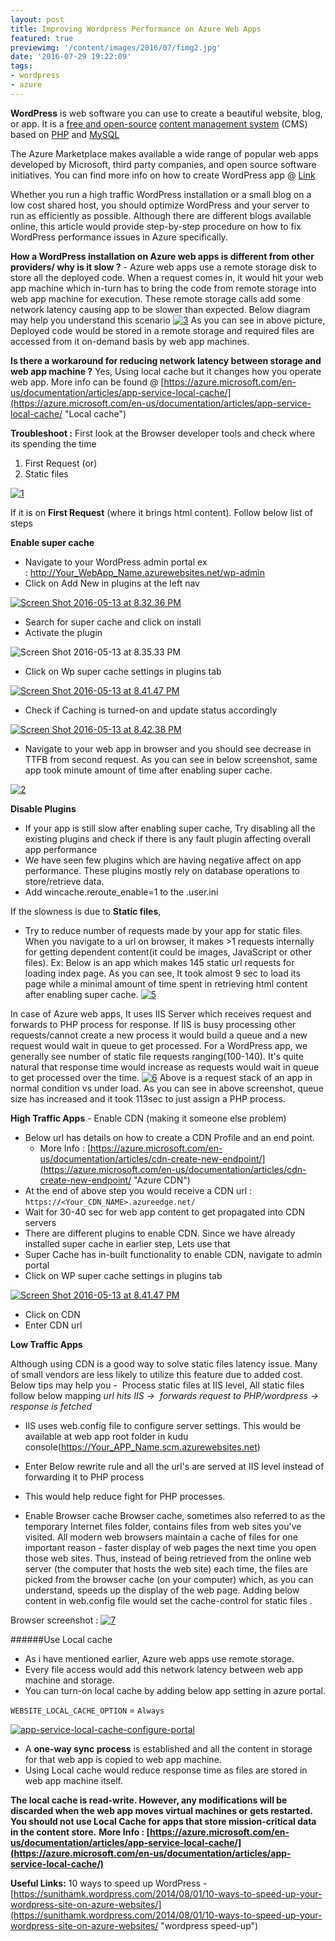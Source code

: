 ```yaml
---
layout: post
title: Improving Wordpress Performance on Azure Web Apps
featured: true
previewimg: '/content/images/2016/07/fimg2.jpg'
date: '2016-07-29 19:22:09'
tags:
- wordpress
- azure
---
```


**WordPress** is web software you can use to create a beautiful website, blog, or app. It is a [free and open-source](https://en.wikipedia.org/wiki/Free_and_open-source_software "Free and open-source software") [content management system](https://en.wikipedia.org/wiki/Content_management_system "Content management system") (CMS) based on [PHP](https://en.wikipedia.org/wiki/PHP "PHP") and [MySQL](https://en.wikipedia.org/wiki/MySQL "MySQL") 

The Azure Marketplace makes available a wide range of popular web apps developed by Microsoft, third party companies, and open source software initiatives. You can find more info on how to create WordPress app @ [Link](https://azure.microsoft.com/en-us/documentation/articles/app-service-web-create-web-app-from-marketplace/ "WordPress on Azure") 

Whether you run a high traffic WordPress installation or a small blog on a low cost shared host, you should optimize WordPress and your server to run as efficiently as possible. Although there are different blogs available online, this article would provide step-by-step procedure on how to fix WordPress performance issues in Azure specifically.   

**How a WordPress installation on Azure web apps is different from other providers/ why is it slow ?** - Azure web apps use a remote storage disk to store all the deployed code. When a request comes in, it would hit your web app machine which in-turn has to bring the code from remote storage into web app machine for execution. These remote storage calls add some network latency causing app to be slower than expected. Below diagram may help you understand this scenario [![3](https://msdnshared.blob.core.windows.net/media/2016/05/311.jpg)](https://msdnshared.blob.core.windows.net/media/2016/05/311.jpg) As you can see in above picture, Deployed code would be stored in a remote storage and required files are accessed from it on-demand basis by web app machines. 

**Is there a workaround for reducing network latency between storage and web app machine ?** Yes, Using local cache but it changes how you operate web app. More info can be found @ [https://azure.microsoft.com/en-us/documentation/articles/app-service-local-cache/](https://azure.microsoft.com/en-us/documentation/articles/app-service-local-cache/ "Local cache")

**Troubleshoot :** First look at the Browser developer tools and check where its spending the time

1.  First Request (or)
2.  Static files

[![1](https://msdnshared.blob.core.windows.net/media/2016/05/134-1024x339.png)](https://msdnshared.blob.core.windows.net/media/2016/05/134.png) 

If it is on **First Request** (where it brings html content). Follow below list of steps 

**Enable super cache**

*   Navigate to your WordPress admin portal ex : http://Your_WebApp_Name.azurewebsites.net/wp-admin
*   Click on Add New in plugins at the left nav

[![Screen Shot 2016-05-13 at 8.32.36 PM](https://msdnshared.blob.core.windows.net/media/2016/05/Screen-Shot-2016-05-13-at-8.32.36-PM-1024x516.png)](https://msdnshared.blob.core.windows.net/media/2016/05/Screen-Shot-2016-05-13-at-8.32.36-PM.png)

*   Search for super cache and click on install
*   Activate the plugin

![Screen Shot 2016-05-13 at 8.35.33 PM](https://msdnshared.blob.core.windows.net/media/2016/05/Screen-Shot-2016-05-13-at-8.35.33-PM-1024x405.png)

*   Click on Wp super cache settings in plugins tab

[![Screen Shot 2016-05-13 at 8.41.47 PM](https://msdnshared.blob.core.windows.net/media/2016/05/Screen-Shot-2016-05-13-at-8.41.47-PM-1024x845.png)](https://msdnshared.blob.core.windows.net/media/2016/05/Screen-Shot-2016-05-13-at-8.41.47-PM.png)

*   Check if Caching is turned-on and update status accordingly

[![Screen Shot 2016-05-13 at 8.42.38 PM](https://msdnshared.blob.core.windows.net/media/2016/05/Screen-Shot-2016-05-13-at-8.42.38-PM-1024x458.png)](https://msdnshared.blob.core.windows.net/media/2016/05/Screen-Shot-2016-05-13-at-8.42.38-PM.png)

*   Navigate to your web app in browser and you should see decrease in TTFB from second request. As you can see in below screenshot, same app took minute amount of time after enabling super cache.

[![2](https://msdnshared.blob.core.windows.net/media/2016/05/226-1024x321.png)](https://msdnshared.blob.core.windows.net/media/2016/05/226.png) 

**Disable Plugins**

*   If your app is still slow after enabling super cache, Try disabling all the existing plugins and check if there is any fault plugin affecting overall app performance
*   We have seen few plugins which are having negative affect on app performance. These plugins mostly rely on database operations to store/retrieve data.
* Add wincache.reroute_enable=1 to the .user.ini   

If the slowness is due to **Static files**, 

* Try to reduce number of requests made by your app for static files. When you navigate to a url on browser, it makes >1 requests internally for getting dependent content(it could be images, JavaScript or other files). Ex: Below is an app which makes 145 static url requests for loading index page. As you can see, It took almost 9 sec to load its page while a minimal amount of time spent in retrieving html content after enabling super cache. [![5](https://msdnshared.blob.core.windows.net/media/2016/05/513-1024x465.png)](https://msdnshared.blob.core.windows.net/media/2016/05/513.png) 

In case of Azure web apps, It uses IIS Server which receives request and forwards to PHP process for response. If IIS is busy processing other requests/cannot create a new process it would build a queue and a new request would wait in queue to get processed. For a WordPress app, we generally see number of static file requests ranging(100-140). It's quite natural that response time would increase as requests would wait in queue to get processed over the time. [![6](https://msdnshared.blob.core.windows.net/media/2016/05/615-1024x433.png)](https://msdnshared.blob.core.windows.net/media/2016/05/615.png) 
Above is a request stack of an app in normal condition vs under load. As you can see in above screenshot, queue size has increased and it took 113sec to just assign a PHP process.   

**High Traffic Apps** - Enable CDN (making it someone else problem)

*   Below url has details on how to create a CDN Profile and an end point.
    *   More Info : [https://azure.microsoft.com/en-us/documentation/articles/cdn-create-new-endpoint/](https://azure.microsoft.com/en-us/documentation/articles/cdn-create-new-endpoint/ "Azure CDN")
*   At the end of above step you would receive a CDN url : `https://<Your_CDN_NAME>.azureedge.net/`
*   Wait for 30-40 sec for web app content to get propagated into CDN servers
*   There are different plugins to enable CDN. Since we have already installed super cache in earlier step, Lets use that
*   Super Cache has in-built functionality to enable CDN, navigate to admin portal
*   Click on WP super cache settings in plugins tab

[![Screen Shot 2016-05-13 at 8.41.47 PM](https://msdnshared.blob.core.windows.net/media/2016/05/Screen-Shot-2016-05-13-at-8.41.47-PM-1024x845.png)](https://msdnshared.blob.core.windows.net/media/2016/05/Screen-Shot-2016-05-13-at-8.41.47-PM.png)

*   Click on CDN
*   Enter CDN url

**Low Traffic Apps** 

Although using CDN is a good way to solve static files latency issue. Many of small vendors are less likely to utilize this feature due to added cost. Below tips may help you -  Process static files at IIS level, All static files follow below mapping _url hits IIS ->  forwards request to PHP/wordpress -> response is fetched_

*   IIS uses web.config file to configure server settings. This would be available at web app root folder in kudu console(https://Your_APP_Name.scm.azurewebsites.net)
*   Enter Below rewrite rule and all the url's are served at IIS level instead of forwarding it to PHP process
*   This would help reduce fight for PHP processes.

     <!-- consider whether the incoming URL matches a physical file in the /public folder -->
     <rule name="StaticContent">
       <action type="Rewrite" url="public{REQUEST_URI}"/>
     </rule>

- Enable Browser cache Browser cache, sometimes also referred to as the temporary Internet files folder, contains files from web sites you've visited. All modern web browsers maintain a cache of files for one important reason - faster display of web pages the next time you open those web sites. Thus, instead of being retrieved from the online web server (the computer that hosts the web site) each time, the files are picked from the browser cache (on your computer) which, as you can understand, speeds up the display of the web page. Adding below content in web.config file would set the cache-control for static files . 

<!-- Set expire headers to 30 days for static content--> 

<clientCache cacheControlMode="UseMaxAge" cacheControlMaxAge="30.00:00:00" /> 


 Browser screenshot : [![7](https://msdnshared.blob.core.windows.net/media/2016/05/73.jpg)](https://msdnshared.blob.core.windows.net/media/2016/05/73.jpg) 

######Use Local cache

*   As i have mentioned earlier, Azure web apps use remote storage.
*   Every file access would add this network latency between web app machine and storage.
*   You can turn-on local cache by adding below app setting in azure portal.

`WEBSITE_LOCAL_CACHE_OPTION` = `Always` 

[![app-service-local-cache-configure-portal](https://msdnshared.blob.core.windows.net/media/2016/05/app-service-local-cache-configure-portal.png)](https://msdnshared.blob.core.windows.net/media/2016/05/app-service-local-cache-configure-portal.png)

*   A **one-way sync process** is established and all the content in storage for that web app is copied to web app machine.
*   Using Local cache would reduce response time as files are stored in web app machine itself.

**The local cache is read-write. However, any modifications will be discarded when the web app moves virtual machines or gets restarted. You should not use Local Cache for apps that store mission-critical data in the content store.** **More Info : [https://azure.microsoft.com/en-us/documentation/articles/app-service-local-cache/](https://azure.microsoft.com/en-us/documentation/articles/app-service-local-cache/)**   


**Useful Links:** 10 ways to speed up WordPress - [https://sunithamk.wordpress.com/2014/08/01/10-ways-to-speed-up-your-wordpress-site-on-azure-websites/](https://sunithamk.wordpress.com/2014/08/01/10-ways-to-speed-up-your-wordpress-site-on-azure-websites/ "wordpress speed-up")


